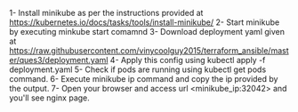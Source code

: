 1- Install minikube as per the instructions provided at https://kubernetes.io/docs/tasks/tools/install-minikube/
2- Start minikube by executing minkube start comamnd
3- Download deployment yaml given at https://raw.githubusercontent.com/vinycoolguy2015/terraform_ansible/master/ques3/deployment.yaml
4- Apply this config using kubectl apply -f deployment.yaml
5- Check if pods are running using kubectl get pods command.
6- Execute minikube ip command and copy the ip provided by the output.
7- Open your browser and access url <minikube_ip:32042> and you'll see nginx page.

